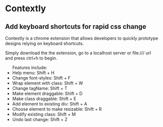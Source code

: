 <h1> Contextly </h1> 
<h2> Add keyboard shortcuts for rapid css change </h2> 

<p> Contextly is a chrome extension that allows developers to quickly prototype designs relying on keyboard shortcuts. </p>

<p> Simply download the the extension, go to a localhost server or file:/// url and press ctrl+h to begin.</p>

<ul>Features include:
<li>Help menu: Shift + H</li>
<li>Change font-styles: Shift + F</li>
<li>Wrap element with class: Shift + W</li>
<li>Change tagName: Shift + T</li>
<li>Make element draggable: Shift + D</li>
<li>Make class draggable: Shift + E</li>
<li>Add element to existing div: Shift + A</li>
<li>Choose element to make resizable: Shift + R</li>
<li>Modify existing class: Shift + M</li>
<li>Undo last change: Shift + Z</li>
</ul>
